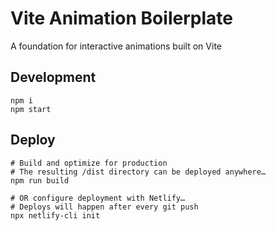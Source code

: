 # Vite Animation Boilerplate

A foundation for interactive animations built on Vite

## Development

```shell
npm i
npm start
```

## Deploy

```shell
# Build and optimize for production
# The resulting /dist directory can be deployed anywhere…
npm run build

# OR configure deployment with Netlify…
# Deploys will happen after every git push
npx netlify-cli init
```